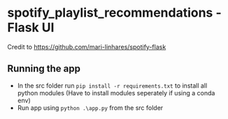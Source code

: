 # spotify_playlist_recommendations - Flask UI

Credit to https://github.com/mari-linhares/spotify-flask

## Running the app ##

* In the src folder run ```pip install -r requirements.txt``` to install all python modules (Have to install modules seperately if using a conda env)
* Run app using ``` python .\app.py ``` from the src folder
